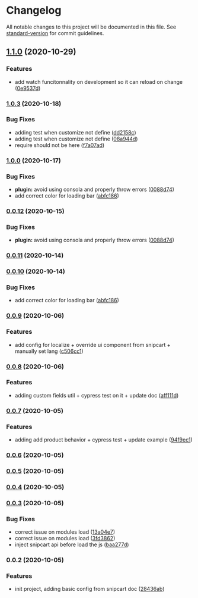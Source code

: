# Changelog

All notable changes to this project will be documented in this file. See [standard-version](https://github.com/conventional-changelog/standard-version) for commit guidelines.

## [1.1.0](https://github.com/nuxt-community/snipcart-module/compare/v1.0.3...v1.1.0) (2020-10-29)


### Features

* add watch funcitonnality on development so it can reload on change ([0e9537d](https://github.com/nuxt-community/snipcart-module/commit/0e9537d5df406c610363b5c6708fbd7dc706237a))

### [1.0.3](https://github.com/nuxt-community/snipcart-module/compare/v1.0.1...v1.0.3) (2020-10-18)


### Bug Fixes

* adding test when customize not define ([dd2158c](https://github.com/nuxt-community/snipcart-module/commit/dd2158cbbe92bbf524a97e4aef1fc060bee9401d))
* adding test when customize not define ([08a944d](https://github.com/nuxt-community/snipcart-module/commit/08a944dcd33a25c7208ef9f161094331ca7c43b1))
* require should not be here ([f7a07ad](https://github.com/nuxt-community/snipcart-module/commit/f7a07ada77219b94a04828fd069c00440528ec8e))

### [1.0.0](https://github.com/nuxt-community/snipcart-module/compare/v0.0.9...v1.0.0) (2020-10-17)


### Bug Fixes

* **plugin:** avoid using consola and properly throw errors ([0088d74](https://github.com/nuxt-community/snipcart-module/commit/0088d74deaaabdaaae5a4ac5036726cf2f49cccc))
* add correct color for loading bar ([abfc186](https://github.com/nuxt-community/snipcart-module/commit/abfc186ff9b89da9931af8033cd330e980c87c12))

### [0.0.12](https://github.com/nuxt-community/snipcart-module/compare/v0.0.11...v0.0.12) (2020-10-15)


### Bug Fixes

* **plugin:** avoid using consola and properly throw errors ([0088d74](https://github.com/nuxt-community/snipcart-module/commit/0088d74deaaabdaaae5a4ac5036726cf2f49cccc))

### [0.0.11](https://github.com/nuxt-community/snipcart-module/compare/v0.0.10...v0.0.11) (2020-10-14)

### [0.0.10](https://github.com/nuxt-community/snipcart-module/compare/v0.0.9...v0.0.10) (2020-10-14)


### Bug Fixes

* add correct color for loading bar ([abfc186](https://github.com/nuxt-community/snipcart-module/commit/abfc186ff9b89da9931af8033cd330e980c87c12))

### [0.0.9](https://github.com/nuxt-community/snipcart-module/compare/v0.0.8...v0.0.9) (2020-10-06)


### Features

* add config for localize + override ui component from snipcart + manually set lang ([c506cc1](https://github.com/nuxt-community/snipcart-module/commit/c506cc157a6461c2d2b7a0c79ffaefdcda1a572d))

### [0.0.8](https://github.com/nuxt-community/snipcart-module/compare/v0.0.7...v0.0.8) (2020-10-06)


### Features

* adding custom fields util + cypress test on it + update doc ([aff111d](https://github.com/nuxt-community/snipcart-module/commit/aff111decde954f30c2eaf15234ccaf019893aae))

### [0.0.7](https://github.com/nuxt-community/snipcart-module/compare/v0.0.6...v0.0.7) (2020-10-05)


### Features

* adding add product behavior + cypress test + update example ([94f9ec1](https://github.com/nuxt-community/snipcart-module/commit/94f9ec171057863295cdceb88ea79de4796edb20))


### [0.0.6](https://github.com/nuxt-community/snipcart-module/compare/v0.0.5...v0.0.6) (2020-10-05)

### [0.0.5](https://github.com/nuxt-community/snipcart-module/compare/v0.0.4...v0.0.5) (2020-10-05)

### [0.0.4](https://github.com/nuxt-community/snipcart-module/compare/v0.0.3...v0.0.4) (2020-10-05)

### [0.0.3](https://github.com/nuxt-community/snipcart-module/compare/v0.0.2...v0.0.3) (2020-10-05)


### Bug Fixes

* correct issue on modules load ([13a04e7](https://github.com/nuxt-community/snipcart-module/commit/13a04e72a91770c338ce5bb6212be3159adbce12))
* correct issue on modules load ([3fd3862](https://github.com/nuxt-community/snipcart-module/commit/3fd386243d45760e25f330f04b4b56c8f7680142))
* inject snipcart api before load the js ([baa277d](https://github.com/nuxt-community/snipcart-module/commit/baa277da5e17e2393826ec55fde772f7c5bdb5c2))

### 0.0.2 (2020-10-05)


### Features

* init project, adding basic config from snipcart doc ([28436ab](https://github.com/nuxt-community/snipcart-module/commit/28436ab506420e19c837218b6f2758d0b625d5c4))
